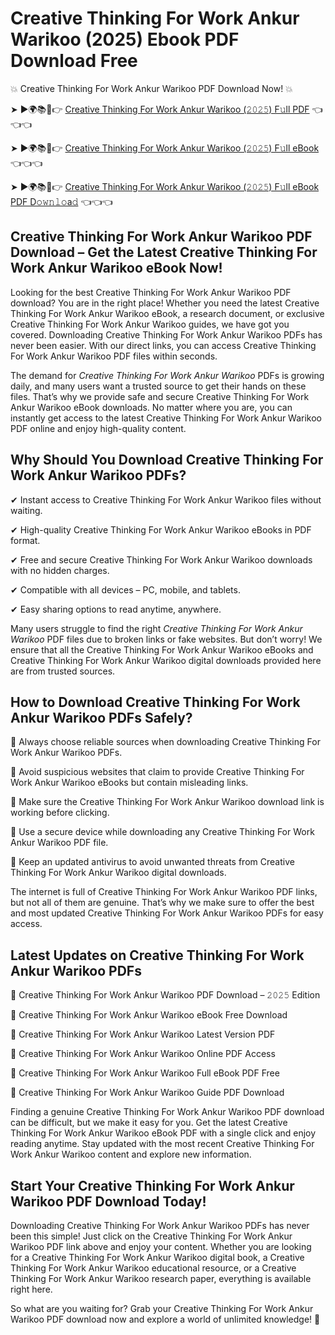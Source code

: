 # Creative Thinking For Work Ankur Warikoo (2025) Ebook PDF Download Free

💥 Creative Thinking For Work Ankur Warikoo PDF Download Now! 💥

➤ ►🌍📚📱👉 [Creative Thinking For Work Ankur Warikoo (𝟸𝟶𝟸𝟻) F𝚞ll PDF](https://getpdf.xyz/creative-thinking-for-work-ankur-warikoo) 👈👈👈


➤ ►🌍📚📱👉 [Creative Thinking For Work Ankur Warikoo (𝟸𝟶𝟸𝟻) F𝚞ll eBook](https://getpdf.xyz/creative-thinking-for-work-ankur-warikoo) 👈👈👈


➤ ►🌍📚📱👉 [Creative Thinking For Work Ankur Warikoo (𝟸𝟶𝟸𝟻) F𝚞ll eBook PDF D𝚘𝚠𝚗𝚕𝚘a𝚍](https://getpdf.xyz/creative-thinking-for-work-ankur-warikoo) 👈👈👈


## Creative Thinking For Work Ankur Warikoo PDF Download – Get the Latest Creative Thinking For Work Ankur Warikoo eBook Now!

Looking for the best Creative Thinking For Work Ankur Warikoo PDF download? You are in the right place! Whether you need the latest Creative Thinking For Work Ankur Warikoo eBook, a research document, or exclusive Creative Thinking For Work Ankur Warikoo guides, we have got you covered. Downloading Creative Thinking For Work Ankur Warikoo PDFs has never been easier. With our direct links, you can access Creative Thinking For Work Ankur Warikoo PDF files within seconds.

The demand for *Creative Thinking For Work Ankur Warikoo* PDFs is growing daily, and many users want a trusted source to get their hands on these files. That’s why we provide safe and secure Creative Thinking For Work Ankur Warikoo eBook downloads. No matter where you are, you can instantly get access to the latest Creative Thinking For Work Ankur Warikoo PDF online and enjoy high-quality content.

## Why Should You Download Creative Thinking For Work Ankur Warikoo PDFs?

✔ Instant access to Creative Thinking For Work Ankur Warikoo files without waiting.

✔ High-quality Creative Thinking For Work Ankur Warikoo eBooks in PDF format.

✔ Free and secure Creative Thinking For Work Ankur Warikoo downloads with no hidden charges.

✔ Compatible with all devices – PC, mobile, and tablets.

✔ Easy sharing options to read anytime, anywhere.

Many users struggle to find the right *Creative Thinking For Work Ankur Warikoo* PDF files due to broken links or fake websites. But don’t worry! We ensure that all the Creative Thinking For Work Ankur Warikoo eBooks and Creative Thinking For Work Ankur Warikoo digital downloads provided here are from trusted sources.

## How to Download Creative Thinking For Work Ankur Warikoo PDFs Safely?

📌 Always choose reliable sources when downloading Creative Thinking For Work Ankur Warikoo PDFs.

📌 Avoid suspicious websites that claim to provide Creative Thinking For Work Ankur Warikoo eBooks but contain misleading links.

📌 Make sure the Creative Thinking For Work Ankur Warikoo download link is working before clicking.

📌 Use a secure device while downloading any Creative Thinking For Work Ankur Warikoo PDF file.

📌 Keep an updated antivirus to avoid unwanted threats from Creative Thinking For Work Ankur Warikoo digital downloads.

The internet is full of Creative Thinking For Work Ankur Warikoo PDF links, but not all of them are genuine. That’s why we make sure to offer the best and most updated Creative Thinking For Work Ankur Warikoo PDFs for easy access.

## Latest Updates on Creative Thinking For Work Ankur Warikoo PDFs

🔹 Creative Thinking For Work Ankur Warikoo PDF Download – 𝟸𝟶𝟸𝟻 Edition

🔹 Creative Thinking For Work Ankur Warikoo eBook Free Download

🔹 Creative Thinking For Work Ankur Warikoo Latest Version PDF

🔹 Creative Thinking For Work Ankur Warikoo Online PDF Access

🔹 Creative Thinking For Work Ankur Warikoo Full eBook PDF Free

🔹 Creative Thinking For Work Ankur Warikoo Guide PDF Download

Finding a genuine Creative Thinking For Work Ankur Warikoo PDF download can be difficult, but we make it easy for you. Get the latest Creative Thinking For Work Ankur Warikoo eBook PDF with a single click and enjoy reading anytime. Stay updated with the most recent Creative Thinking For Work Ankur Warikoo content and explore new information.

## Start Your Creative Thinking For Work Ankur Warikoo PDF Download Today!

Downloading Creative Thinking For Work Ankur Warikoo PDFs has never been this simple! Just click on the Creative Thinking For Work Ankur Warikoo PDF link above and enjoy your content. Whether you are looking for a Creative Thinking For Work Ankur Warikoo digital book, a Creative Thinking For Work Ankur Warikoo educational resource, or a Creative Thinking For Work Ankur Warikoo research paper, everything is available right here.

So what are you waiting for? Grab your Creative Thinking For Work Ankur Warikoo PDF download now and explore a world of unlimited knowledge! 🚀
